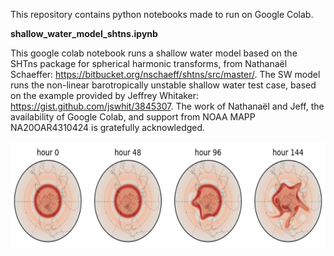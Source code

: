 This repository contains python notebooks made to run on Google Colab.

<b> shallow_water_model_shtns.ipynb </b> 

This google colab notebook runs a shallow water model based on the SHTns package for spherical harmonic transforms, from Nathanaël Schaeffer: https://bitbucket.org/nschaeff/shtns/src/master/. The SW model runs the non-linear barotropically unstable shallow water test case, based on the example provided by Jeffrey Whitaker: https://gist.github.com/jswhit/3845307. The work of Nathanaël and Jeff, the availability of Google Colab, and support from NOAA MAPP NA20OAR4310424 is gratefully acknowledged.

<img align="left" width="600" height="170" src="images/swe_output.png">
